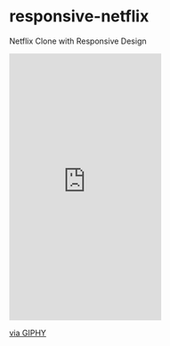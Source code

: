 # responsive-netflix
Netflix Clone with Responsive Design

<iframe src="https://giphy.com/embed/XuVMkBueNxXCaFeBYz" width="273" height="480" frameBorder="0" class="giphy-embed" allowFullScreen></iframe><p><a href="https://giphy.com/gifs/XuVMkBueNxXCaFeBYz">via GIPHY</a></p>
